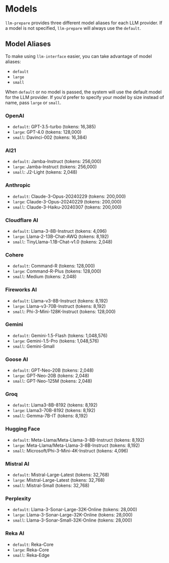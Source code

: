 # Models

`llm-prepare` provides three different model aliases for each LLM provider. If a model is not specified, `llm-prepare` will always use the `default`.

## Model Aliases

To make using `llm-interface` easier, you can take advantage of model aliases:

- `default`
- `large`
- `small`

When `default` or no model is passed, the system will use the default model for the LLM provider. If you'd prefer to specify your model by size instead of name, pass `large` or `small`.

### OpenAI

- `default`: GPT-3.5-turbo (tokens: 16,385)
- `large`: GPT-4.0 (tokens: 128,000)
- `small`: Davinci-002 (tokens: 16,384)

### AI21

- `default`: Jamba-Instruct (tokens: 256,000)
- `large`: Jamba-Instruct (tokens: 256,000)
- `small`: J2-Light (tokens: 2,048)

### Anthropic

- `default`: Claude-3-Opus-20240229 (tokens: 200,000)
- `large`: Claude-3-Opus-20240229 (tokens: 200,000)
- `small`: Claude-3-Haiku-20240307 (tokens: 200,000)

### Cloudflare AI

- `default`: Llama-3-8B-Instruct (tokens: 4,096)
- `large`: Llama-2-13B-Chat-AWQ (tokens: 8,192)
- `small`: TinyLlama-1.1B-Chat-v1.0 (tokens: 2,048)

### Cohere

- `default`: Command-R (tokens: 128,000)
- `large`: Command-R-Plus (tokens: 128,000)
- `small`: Medium (tokens: 2,048)

### Fireworks AI

- `default`: Llama-v3-8B-Instruct (tokens: 8,192)
- `large`: Llama-v3-70B-Instruct (tokens: 8,192)
- `small`: Phi-3-Mini-128K-Instruct (tokens: 128,000)

### Gemini

- `default`: Gemini-1.5-Flash (tokens: 1,048,576)
- `large`: Gemini-1.5-Pro (tokens: 1,048,576)
- `small`: Gemini-Small

### Goose AI

- `default`: GPT-Neo-20B (tokens: 2,048)
- `large`: GPT-Neo-20B (tokens: 2,048)
- `small`: GPT-Neo-125M (tokens: 2,048)

### Groq

- `default`: Llama3-8B-8192 (tokens: 8,192)
- `large`: Llama3-70B-8192 (tokens: 8,192)
- `small`: Gemma-7B-IT (tokens: 8,192)

### Hugging Face

- `default`: Meta-Llama/Meta-Llama-3-8B-Instruct (tokens: 8,192)
- `large`: Meta-Llama/Meta-Llama-3-8B-Instruct (tokens: 8,192)
- `small`: Microsoft/Phi-3-Mini-4K-Instruct (tokens: 4,096)

### Mistral AI

- `default`: Mistral-Large-Latest (tokens: 32,768)
- `large`: Mistral-Large-Latest (tokens: 32,768)
- `small`: Mistral-Small (tokens: 32,768)

### Perplexity

- `default`: Llama-3-Sonar-Large-32K-Online (tokens: 28,000)
- `large`: Llama-3-Sonar-Large-32K-Online (tokens: 28,000)
- `small`: Llama-3-Sonar-Small-32K-Online (tokens: 28,000)

### Reka AI

- `default`: Reka-Core
- `large`: Reka-Core
- `small`: Reka-Edge
